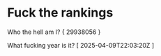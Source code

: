 # Fuck the rankings

Who the hell am I?
{ 29938056 }

What fucking year is it?
[ 2025-04-09T22:03:20Z ]
